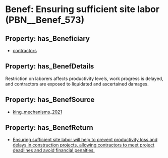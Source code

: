 # Benef: __Ensuring sufficient site labor__ (PBN__Benef_573)

## Property: has_Beneficiary

* [contractors](../Stakeholder/PBN__Stakeholder_179)

## Property: has_BenefDetails

Restriction on laborers affects productivity levels, work progress is delayed, and contractors are exposed to liquidated and ascertained damages.

## Property: has_BenefSource

* [king_mechanisms_2021](../Article/PBN__Article_115)

## Property: has_BenefReturn

* [Ensuring sufficient site labor will help to prevent productivity loss and delays in construction projects, allowing contractors to meet project deadlines and avoid financial penalties.](../BenefReturn/PBN__BenefReturn_626)


